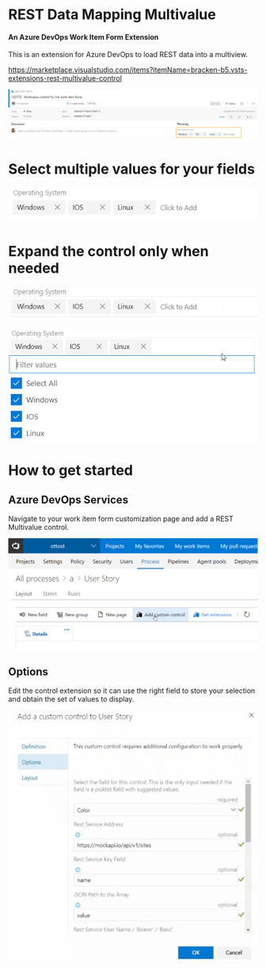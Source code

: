 # REST Data Mapping Multivalue
#### An Azure DevOps Work Item Form Extension

This is an extension for Azure DevOps to load REST data into a multiview.

https://marketplace.visualstudio.com/items?itemName=bracken-b5.vsts-extensions-rest-multivalue-control

![Work Item Form](img/form.png)

# Select multiple values for your fields
![Control](img/operatingSystem.png)

# Expand the control only when needed
![Control Collapsed](img/operatingSystemCollapsed.png)

![Control Expanded](img/operatingSystemExpanded.png)

# How to get started
## Azure DevOps Services

Navigate to your work item form customization page and add a REST Multivalue control.

![Layout Customization](img/layoutCustomization.png)

## Options
Edit the control extension so it can use the right field to store your selection and obtain the set of values to display.


![Options](img/options.gif)


